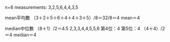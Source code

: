 n=8 measurements: 3,2,5,6,4,4,3,5

mean平均數
（3＋2＋5＋6＋4＋4＋3＋5）/8＝32/8＝4
mean＝4

median中位數
（8＋1）/2＝4.5
2,3,3,4,4,5,5,6
第4位：4
第5位：4
（4＋4）/2＝4
median＝4

